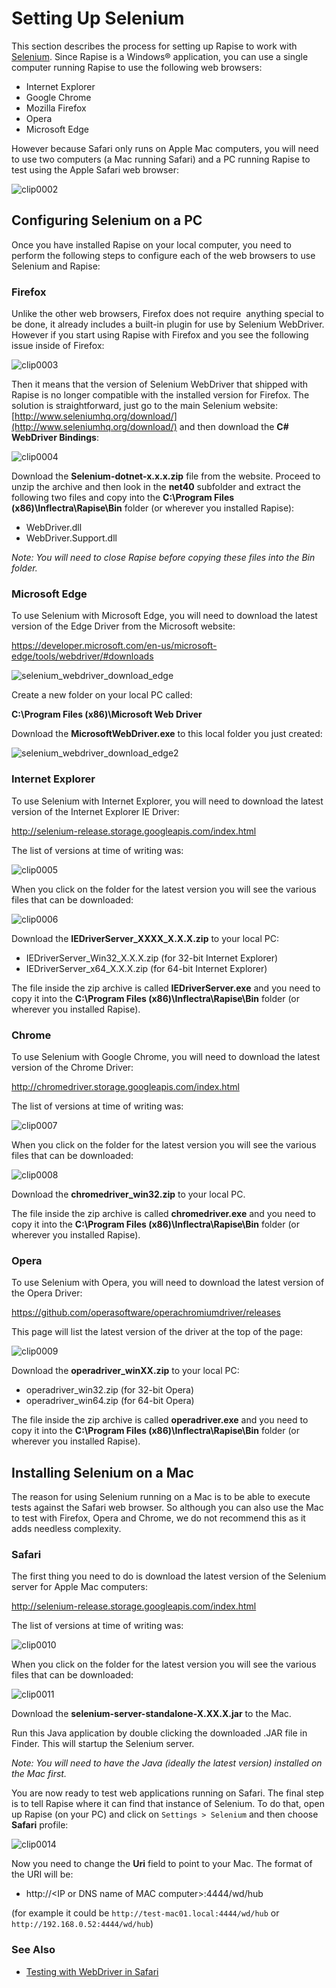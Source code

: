 # Setting Up Selenium

This section describes the process for setting up Rapise to work with [Selenium](selenium_webdriver.md). Since Rapise is a Windows® application, you can use a single computer running Rapise to use the following web browsers:

- Internet Explorer
- Google Chrome
- Mozilla Firefox
- Opera
- Microsoft Edge

However because Safari only runs on Apple Mac computers, you will need to use two computers (a Mac running Safari) and a PC running Rapise to test using the Apple Safari web browser:

![clip0002](./img/setting_up_selenium1.png)

## Configuring Selenium on a PC

Once you have installed Rapise on your local computer, you need to perform the following steps to configure each of the web browsers to use Selenium and Rapise:

### Firefox

Unlike the other web browsers, Firefox does not require  anything special to be done, it already includes a built-in plugin for use by
Selenium WebDriver. However if you start using Rapise with Firefox and you see the following issue inside of Firefox:

![clip0003](./img/setting_up_selenium2.png)

Then it means that the version of Selenium WebDriver that shipped with Rapise is no longer compatible with the installed version for Firefox. The solution is straightforward, just go to the main Selenium website: [http://www.seleniumhq.org/download/](http://www.seleniumhq.org/download/) and then download the **C# WebDriver Bindings**:

![clip0004](./img/setting_up_selenium3.png)

Download the **Selenium-dotnet-x.x.x.zip** file from the website. Proceed to unzip the archive and then look in the **net40** subfolder
and extract the following two files and copy into the **C:\\Program Files (x86)\\Inflectra\\Rapise\\Bin** folder (or wherever you installed Rapise):

- WebDriver.dll
- WebDriver.Support.dll

*Note: You will need to close Rapise before copying these files into the Bin folder.*

### Microsoft Edge

To use Selenium with Microsoft Edge, you will need to download the latest version of the Edge Driver from the Microsoft website:

<https://developer.microsoft.com/en-us/microsoft-edge/tools/webdriver/#downloads>

![selenium\_webdriver\_download\_edge](./img/setting_up_selenium4.png)

Create a new folder on your local PC called:

**C:\\Program Files (x86)\\Microsoft Web Driver**

Download the **MicrosoftWebDriver.exe** to this local folder you just created:

![selenium\_webdriver\_download\_edge2](./img/setting_up_selenium5.png)

### Internet Explorer

To use Selenium with Internet Explorer, you will need to download the latest version of the Internet Explorer IE Driver:

<http://selenium-release.storage.googleapis.com/index.html>

The list of versions at time of writing was:

![clip0005](./img/setting_up_selenium6.png)

When you click on the folder for the latest version you will see the various files that can be downloaded:

![clip0006](./img/setting_up_selenium7.png)

Download the **IEDriverServer\_XXXX\_X.X.X.zip** to your local PC:

- IEDriverServer\_Win32\_X.X.X.zip (for 32-bit Internet Explorer)
- IEDriverServer\_x64\_X.X.X.zip (for 64-bit Internet Explorer)

The file inside the zip archive is called **IEDriverServer.exe** and you need to copy it into the **C:\\Program Files
(x86)\\Inflectra\\Rapise\\Bin** folder (or wherever you installed Rapise).

### Chrome

To use Selenium with Google Chrome, you will need to download the latest version of the Chrome Driver:

<http://chromedriver.storage.googleapis.com/index.html>

The list of versions at time of writing was:

![clip0007](./img/setting_up_selenium8.png)

When you click on the folder for the latest version you will see the various files that can be downloaded:

![clip0008](./img/setting_up_selenium9.png)

Download the **chromedriver\_win32.zip** to your local PC.

The file inside the zip archive is called **chromedriver.exe** and you need to copy it into the **C:\\Program Files
(x86)\\Inflectra\\Rapise\\Bin** folder (or wherever you installed Rapise).

### Opera

To use Selenium with Opera, you will need to download the latest version of the Opera Driver:

<https://github.com/operasoftware/operachromiumdriver/releases>

This page will list the latest version of the driver at the top of the page:

![clip0009](./img/setting_up_selenium10.png)

Download the **operadriver\_winXX.zip** to your local PC:

- operadriver\_win32.zip (for 32-bit Opera)
- operadriver\_win64.zip (for 64-bit Opera)

The file inside the zip archive is called **operadriver.exe** and you need to copy it into the **C:\\Program Files
(x86)\\Inflectra\\Rapise\\Bin** folder (or wherever you installed Rapise).

## Installing Selenium on a Mac

The reason for using Selenium running on a Mac is to be able to execute tests against the Safari web browser. So although you can also use the Mac to test with Firefox, Opera and Chrome, we do not recommend this as it adds needless complexity.

### Safari

The first thing you need to do is download the latest version of the Selenium server for Apple Mac computers:

<http://selenium-release.storage.googleapis.com/index.html>

The list of versions at time of writing was:

![clip0010](./img/setting_up_selenium6.png)

When you click on the folder for the latest version you will see the various files that can be downloaded:

![clip0011](./img/setting_up_selenium7.png)

Download the **selenium-server-standalone-X.XX.X.jar** to the Mac.

Run this Java application by double clicking the downloaded .JAR file in Finder. This will startup the Selenium server.

*Note: You will need to have the Java (ideally the latest version) installed on the Mac first.*

You are now ready to test web applications running on Safari. The final step is to tell Rapise where it can find that instance of Selenium. To do that, open up Rapise (on your PC) and click on `Settings > Selenium` and then choose **Safari** profile:

![clip0014](./img/setting_up_selenium14.png)

Now you need to change the **Uri** field to point to your Mac. The format of the URI will be:

- http://&lt;IP or DNS name of MAC computer&gt;:4444/wd/hub

(for example it could be `http://test-mac01.local:4444/wd/hub` or `http://192.168.0.52:4444/wd/hub`)

### See Also
- [Testing with WebDriver in Safari](https://developer.apple.com/documentation/webkit/testing_with_webdriver_in_safari)